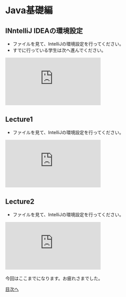 # Java基礎編
## INntelliJ IDEAの環境設定
- ファイルを見て、IntelliJの環境設定を行ってください。
- すでに行っている学生は次へ進んでください。

![IntelliJ IDEAの環境設定](https://github.com/b2211700/prmn2023/blob/main/JAVA_base/InteliJ%20IDEA%E3%81%AE%E7%92%B0%E5%A2%83%E8%A8%AD%E5%AE%9A.pdf)

## Lecture1
- ファイルを見て、IntelliJの環境設定を行ってください。

![Java基礎編Part1](https://github.com/b2211700/prmn2023/blob/main/JAVA_base/10-11_java%E5%9F%BA%E7%A4%8E1.pdf)

## Lecture2
- ファイルを見て、IntelliJの環境設定を行ってください。

![Java基礎編Part2](https://github.com/b2211700/prmn2023/blob/main/JAVA_base/10-11_java%E5%9F%BA%E7%A4%8E2.pdf)



今回はここまでになります。お疲れさまでした。

[目次へ](../README.md)